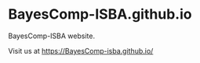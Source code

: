 # BayesComp-ISBA.github.io

BayesComp-ISBA website. 

Visit us at https://BayesComp-isba.github.io/
